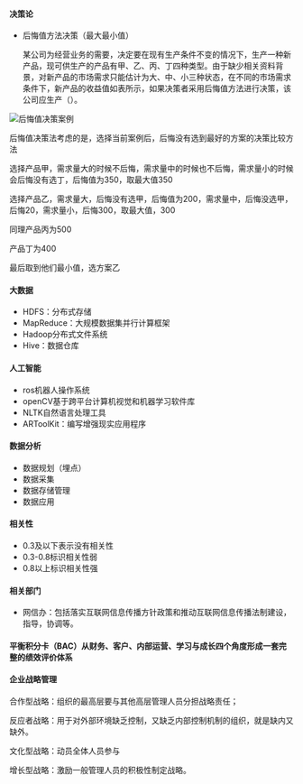 #### 决策论

- 后悔值方法决策（最大最小值）

  某公司为经营业务的需要，决定要在现有生产条件不变的情况下，生产一种新产品，现可供生产的产品有甲、乙、丙、丁四种类型。由于缺少相关资料背景，对新产品的市场需求只能估计为大、中、小三种状态，在不同的市场需求条件下，新产品的收益值如表所示，如果决策者采用后悔值方法进行决策，该公司应生产（）。

![后悔值决策案例](https://github.com/youcai922/gaoxiang2022/blob/main/99src/后悔值决策案例.png?raw=true)

后悔值决策法考虑的是，选择当前案例后，后悔没有选到最好的方案的决策比较方法

选择产品甲，需求量大的时候不后悔，需求量中的时候也不后悔，需求量小的时候会后悔没有选丁，后悔值为350，取最大值350

选择产品乙，需求量大，后悔没有选甲，后悔值为200，需求量中，后悔没选甲，后悔20，需求量小，后悔300，取最大值，300

同理产品丙为500

产品丁为400

最后取到他们最小值，选方案乙



#### 大数据

- HDFS：分布式存储
- MapReduce：大规模数据集并行计算框架
- Hadoop分布式文件系统
- Hive：数据仓库

#### 人工智能

- ros机器人操作系统
- openCV基于跨平台计算机视觉和机器学习软件库
- NLTK自然语言处理工具
- ARToolKit：编写增强现实应用程序

#### 数据分析

- 数据规划（埋点）
- 数据采集
- 数据存储管理
- 数据应用



#### 相关性

- 0.3及以下表示没有相关性
- 0.3-0.8标识相关性弱
- 0.8以上标识相关性强

#### 相关部门

- 网信办：包括落实互联网信息传播方针政策和推动互联网信息传播法制建设，指导，协调等。

#### 平衡积分卡（BAC）从财务、客户、内部运营、学习与成长四个角度形成一套完整的绩效评价体系



#### 企业战略管理

合作型战略：组织的最高层要与其他高层管理人员分担战略责任； 

反应者战略：用于对外部环境缺乏控制，又缺乏内部控制机制的组织，就是缺内又缺外。 

文化型战略：动员全体人员参与 

增长型战略：激励一般管理人员的积极性制定战略。
